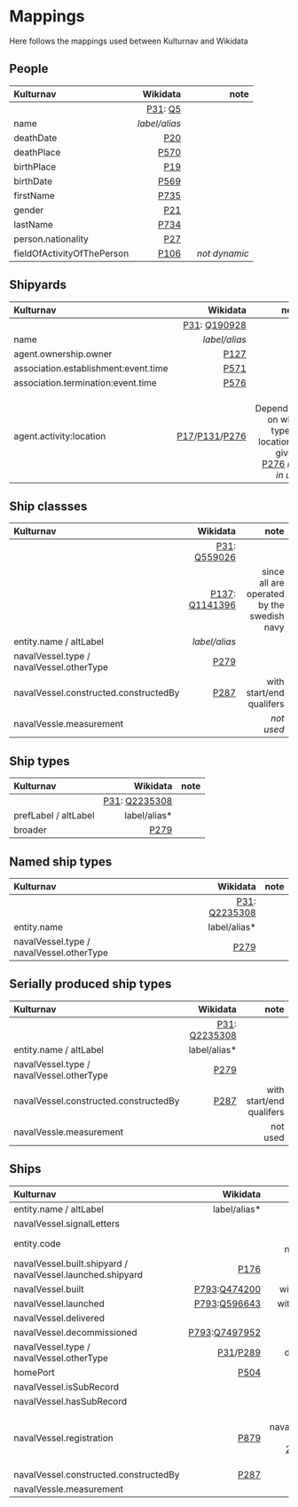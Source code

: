 Mappings
==============

Here follows the mappings used between Kulturnav and Wikidata

## People
| Kulturnav                  | Wikidata | note |
| :------                    | -----------:  |--------:|
|                            | [P31](https://www.wikidata.org/wiki/Property:P31): [Q5](https://www.wikidata.org/wiki/Q5)       ||
| name                       | *label/alias* ||
| deathDate                  | [P20](https://www.wikidata.org/wiki/Property:P20)           ||
| deathPlace                 | [P570](https://www.wikidata.org/wiki/Property:P570)          ||
| birthPlace                 | [P19](https://www.wikidata.org/wiki/Property:P19)           ||
| birthDate                  | [P569](https://www.wikidata.org/wiki/Property:P569)          ||
| firstName                  | [P735](https://www.wikidata.org/wiki/Property:P735)          ||
| gender                     | [P21](https://www.wikidata.org/wiki/Property:P21)           ||
| lastName                   | [P734](https://www.wikidata.org/wiki/Property:P734)          ||
| person.nationality         | [P27](https://www.wikidata.org/wiki/Property:P27)           ||
| fieldOfActivityOfThePerson | [P106](https://www.wikidata.org/wiki/Property:P106)          | &nbsp;&nbsp; *not dynamic* |

## Shipyards
| Kulturnav                  | Wikidata | note |
| :------                    | -----------:  |--------:|
|                            | [P31](https://www.wikidata.org/wiki/Property:P31): [Q190928](https://www.wikidata.org/wiki/Q190928)  |
| name                       | *label/alias* |
| agent.ownership.owner      | [P127](https://www.wikidata.org/wiki/Property:P127)          |
| association.establishment:event.time       | [P571](https://www.wikidata.org/wiki/Property:P571) |
| association.termination:event.time         | [P576](https://www.wikidata.org/wiki/Property:P576) |
| agent.activity:location    | [P17](https://www.wikidata.org/wiki/Property:P17)/[P131](https://www.wikidata.org/wiki/Property:P131)/[P276](https://www.wikidata.org/wiki/Property:P276) | &nbsp;&nbsp; Depending on what type of location is given.<br>[P276](https://www.wikidata.org/wiki/Property:P276) *not in use*

## Ship classses
| Kulturnav                  | Wikidata | note |
| :------                    | -----------:  |--------:|
|                            | [P31](https://www.wikidata.org/wiki/Property:P31): [Q559026](https://www.wikidata.org/wiki/Q559026)  |
|                            | [P137](https://www.wikidata.org/wiki/Property:P137): [Q1141396](https://www.wikidata.org/wiki/Q1141396)  | &nbsp;&nbsp; since all are operated by the swedish navy
| entity.name / altLabel     |  *label/alias* |
| navalVessel.type / navalVessel.otherType | [P279](https://www.wikidata.org/wiki/Property:P279) |
| navalVessel.constructed.constructedBy     | [P287](https://www.wikidata.org/wiki/Property:P287) | &nbsp;&nbsp; with start/end qualifers
| navalVessle.measurement    | | &nbsp;&nbsp; *not used*

## Ship types
| Kulturnav                  | Wikidata | note |
| :------                    | -----------:  |--------:|
|                            | [P31](https://www.wikidata.org/wiki/Property:P31): [Q2235308](https://www.wikidata.org/wiki/Q2235308)  |
| prefLabel / altLabel       | label/alias* |
| broader                    | [P279](https://www.wikidata.org/wiki/Property:P279) |

## Named ship types
| Kulturnav                  | Wikidata | note |
| :------                    | -----------:  |--------:|
|                            | [P31](https://www.wikidata.org/wiki/Property:P31): [Q2235308](https://www.wikidata.org/wiki/Q2235308)  |
| entity.name                | label/alias* |
| navalVessel.type / navalVessel.otherType | [P279](https://www.wikidata.org/wiki/Property:P279) |

## Serially produced ship types
| Kulturnav                  | Wikidata | note |
| :------                    | -----------:  |--------:|
|                            | [P31](https://www.wikidata.org/wiki/Property:P31): [Q2235308](https://www.wikidata.org/wiki/Q2235308)  |
| entity.name / altLabel     | label/alias* |
| navalVessel.type / navalVessel.otherType | [P279](https://www.wikidata.org/wiki/Property:P279) |
| navalVessel.constructed.constructedBy     | [P287](https://www.wikidata.org/wiki/Property:P287) | &nbsp;&nbsp; with start/end qualifers
| navalVessle.measurement    | | &nbsp;&nbsp; not used

## Ships
| Kulturnav                  | Wikidata | note |
| :------                    | -----------:  |--------:|
| entity.name / altLabel     | label/alias* |
| navalVessel.signalLetters  |  | possibly [P432](https://www.wikidata.org/wiki/Property:P432)
| entity.code                |  | same as navalVessel.signalLetters
| navalVessel.built.shipyard / navalVessel.launched.shipyard | [P176](https://www.wikidata.org/wiki/Property:P176) |
| navalVessel.built          | [P793](https://www.wikidata.org/wiki/Property:P793):[Q474200](https://www.wikidata.org/wiki/Q474200) | with end/location qualifers
| navalVessel.launched       | [P793](https://www.wikidata.org/wiki/Property:P793):[Q596643](https://www.wikidata.org/wiki/Q596643) | with time/location qualifers
| navalVessel.delivered      | | &nbsp;&nbsp; not used
| navalVessel.decommissioned | [P793](https://www.wikidata.org/wiki/Property:P793):[Q7497952](https://www.wikidata.org/wiki/Q7497952) | with time qualifer
| navalVessel.type / navalVessel.otherType | [P31](https://www.wikidata.org/wiki/Property:P31)/[P289](https://www.wikidata.org/wiki/Property:P289) | depending on target type
| homePort                   | [P504](https://www.wikidata.org/wiki/Property:P504) | &nbsp;&nbsp; with start/end qualifers
| navalVessel.isSubRecord    | | &nbsp;&nbsp; *not used*
| navalVessel.hasSubRecord   | | &nbsp;&nbsp; *not used*
| navalVessel.registration   | [P879](https://www.wikidata.org/wiki/Property:P879) | but only if navalVessel.registration.type is<br>[2c8a7e85-5b0c-4ceb-b56f-a229b6a71d2a](http://kulturnav.org/2c8a7e85-5b0c-4ceb-b56f-a229b6a71d2a)
| navalVessel.constructed.constructedBy     | [P287](https://www.wikidata.org/wiki/Property:P287) | &nbsp;&nbsp; with start/end qualifers
| navalVessle.measurement    | | &nbsp;&nbsp; *not used*

